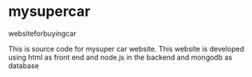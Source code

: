 # mysupercar
websiteforbuyingcar

This is source code for mysuper car website. This website is developed using html as front end and node.js in the backend and mongodb as database
